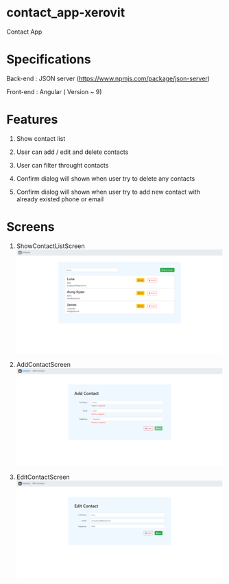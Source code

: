 # contact_app-xerovit
Contact App 

# Specifications
Back-end : JSON server (https://www.npmjs.com/package/json-server)

Front-end : Angular ( Version ~ 9)

# Features
1. Show contact list

2. User can add / edit and delete contacts

3. User can filter throught contacts

4. Confirm dialog will shown when user try to delete any contacts

5. Confirm dialog will shown when user try to add new contact with already existed phone or email

# Screens
1. ShowContactListScreen
![ShowContactListScreen](ShowContactListScreen.png)

2. AddContactScreen
![AddContactScreen](AddContactScreen.png)

3. EditContactScreen
![EditContactScreen](EditContactScreen.png)

